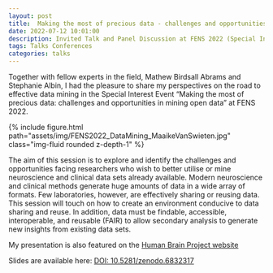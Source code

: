 ```yaml
---
layout: post
title:  Making the most of precious data - challenges and opportunities in mining open data
date: 2022-07-12 10:01:00
description: Invited Talk and Panel Discussion at FENS 2022 (Special Interest Event)
tags: Talks Conferences
categories: talks
---
```


Together with fellow experts in the field, Mathew Birdsall Abrams and Stephanie Albin, I had the pleasure to share my perspectives on the road to effective data mining in the Special Interest Event “Making the most of precious data: challenges and opportunities in mining open data” at FENS 2022.

<div class="row mt-3">
    <div class="col-sm mt-3 mt-md-0">
        {% include figure.html path="assets/img/FENS2022_DataMining_MaaikeVanSwieten.jpg" class="img-fluid rounded z-depth-1" %}
    </div>
</div>

The aim of this session is to explore and identify the challenges and opportunities facing researchers who wish to better utilise or mine neuroscience and clinical data sets already available. Modern neuroscience and clinical methods generate huge amounts of data in a wide array of formats. Few laboratories, however, are effectively sharing or reusing data. This session will touch on how to create an environment conducive to data sharing and reuse. In addition, data must be findable, accessible, interoperable, and reusable (FAIR) to allow secondary analysis to generate new insights from existing data sets.


My presentation is also featured on the [Human Brain Project website](https://www.humanbrainproject.eu/en/follow-hbp/news/2022/07/19/making-most-precious-data-experts-weigh-neuroscience-data-sharing/?utm_source=linkedin&utm_medium=social&utm_campaign=fens_data_panel)


Slides are available here: [DOI: 10.5281/zenodo.6832317](https://doi.org/10.5281/zenodo.6832317)
